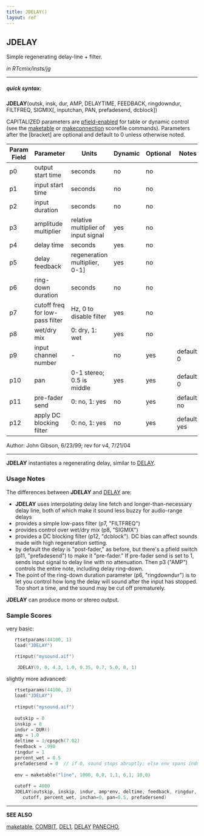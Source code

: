 ```yaml
---
title: JDELAY()
layout: ref
---
```


## JDELAY

Simple regenerating delay-line + filter.

*in RTcmix/insts/jg*  
  

-----

##### quick syntax:

**JDELAY**(outsk, insk, dur, AMP, DELAYTIME, FEEDBACK, ringdowndur,
FILTFREQ, SIGMIX\[, inputchan, PAN, prefadesend, dcblock\])

CAPITALIZED parameters are [pfield-enabled](pfield-enabled.html) for
table or dynamic control (see the
[maketable](../scorefile/maketable.html) or
[makeconnection](../scorefile/makeconnection.html) scorefile
commands). Parameters after the \[bracket\] are optional and default to
0 unless otherwise noted.


Param Field	| Parameter | Units | Dynamic | Optional | Notes
----------- | --------- | ----- | -------- | --------- | ---------
p0 | output start time | seconds | no | no | 
p1 | input start time | seconds | no | no | 
p2 | input duration | seconds | no | no | 
p3 | amplitude multiplier | relative multiplier of input signal | yes | no | 
p4 | delay time | seconds | yes | no | 
p5 | delay feedback | regeneration multiplier, 0-1] | yes | no | 
p6 | ring-down duration | seconds | no | no | 
p7 | cutoff freq for low-pass filter | Hz, 0 to disable filter | yes | no | 
p8 | wet/dry mix | 0: dry, 1: wet | yes | no | 
p9 | input channel number |  -  | no | yes | default: 0 | 
p10 | pan | 0-1 stereo; 0.5 is middle | yes | yes | default: 0 | 
p11 | pre-fader send | 0: no, 1: yes | no | yes | default: no | 
p12 | apply DC blocking filter | 0: no, 1: yes | no | yes | default: yes | 
  
   Author:  John Gibson, 6/23/99; rev for v4, 7/21/04

  

-----

  
**JDELAY** instantiates a regenerating delay, similar to
[DELAY](DELAY.html).

### Usage Notes

The differences between **JDELAY** and [DELAY](DELAY.html) are:

  - **JDELAY** uses interpolating delay line fetch and
    longer-than-necessary delay line, both of which make it sound less
    buzzy for audio-range delays
  - provides a simple low-pass filter (p7, "FILTFREQ")
  - provides control over wet/dry mix (p8, "SIGMIX")
  - provides a DC blocking filter (p12, "dcblock"). DC bias can affect
    sounds made with high regeneration setting.
  - by default the delay is "post-fader," as before, but there's a
    pfield switch (p11, "prefadesend") to make it "pre-fader." If
    pre-fader send is set to 1, sends input signal to delay line with no
    attenuation. Then p3 ("AMP") controls the entire note, including
    delay ring-down.
  - The point of the ring-down duration parameter (p6, "ringdowndur") is
    to let you control how long the delay will sound after the input has
    stopped. Too short a time, and the sound may be cut off prematurely.

**JDELAY** can produce mono or stereo output.

### Sample Scores

very basic:

```cpp
   rtsetparams(44100, 1)
   load("JDELAY")

   rtinput("mysound.aif")

    JDELAY(0, 0, 4.3, 1.0, 0.35, 0.7, 5.0, 0, 1)
```

  
  
slightly more advanced:

```cpp
   rtsetparams(44100, 2)
   load("JDELAY")
   
   rtinput("mysound.aif")
   
   outskip = 0
   inskip = 0
   indur = DUR()
   amp = 1.0
   deltime = 1/cpspch(7.02)
   feedback = .990
   ringdur = 1
   percent_wet = 0.5
   prefadersend = 0  // if 0, sound stops abruptly; else env spans indur + ringdur
   
   env = maketable("line", 1000, 0,0, 1,1, 6,1, 10,0)
   
   cutoff = 4000
   JDELAY(outskip, inskip, indur, amp*env, deltime, feedback, ringdur,
      cutoff, percent_wet, inchan=0, pan=0.5, prefadersend)
```

  

-----

  
**SEE ALSO**  
  
[maketable](../scorefile/maketable.html), [COMBIT](COMBIT.html),
[DEL1](DEL1.html), [DELAY](DELAY.html) [PANECHO](PANECHO.html),
